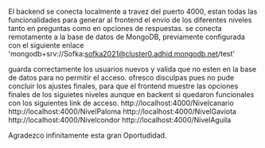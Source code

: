 El backend se conecta localmente a travez del puerto 4000, estan todas las funcionalidades para generar al frontend el envio de los diferentes niveles tanto en preguntas como en opciones de respuestas.
se conecta remotamente a la base de datos de MongoDB, previamente configurada con el siguiente enlace 'mongodb+srv://Sofka:sofka2021@cluster0.adhid.mongodb.net/test'

guarda correctamente los usuarios nuevos y valida que no esten en la base de datos para no permitir el acceso.
ofresco disculpas pues no pude concluir los ajustes finales, para que el frontend muestre las opciones finales de los siguietes niveles aunque en backent si quedaron funcionales con los siguientes link de acceso.
http://localhost:4000/Nivelcanario
http://localhost:4000/NivelPaloma
http://localhost:4000/NivelGaviota
http://localhost:4000/Nivelcondor
http://localhost:4000/NivelAguila


Agradezco infinitamente esta gran Oportudidad.


